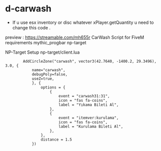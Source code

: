 # d-carwash
- If u use esx inventory or disc whatever xPlayer.getQuantity u need to change this code .



preview : https://streamable.com/mh655r
CarWash Script for FiveM
requirements mythic_progbar
             np-target 
             
NP-Target Setup
np-target/client.lua

            AddCircleZone("carwash", vector3(42.7640, -1400.2, 29.3496), 3.0, {
                name="carwash",
                debugPoly=false,
                useZ=true,
                }, {
                    options = {
                        {
                            event = "carwash31:31",
                            icon = "fas fa-coins",
                            label = "Yıkama Bileti Al",
                        },
                        {
                            event = "itemver:kurulama",
                            icon = "fas fa-coins",
                            label = "Kurulama Bileti Al",
                        },
                    },
                    distance = 1.5
                })   
